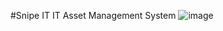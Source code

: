 #Snipe IT IT Asset Management System
![image](https://github.com/sc3p73r-it/snipe-it/assets/140035139/9b1b5846-fe9b-4e6b-80c8-bc46550cdd85)


